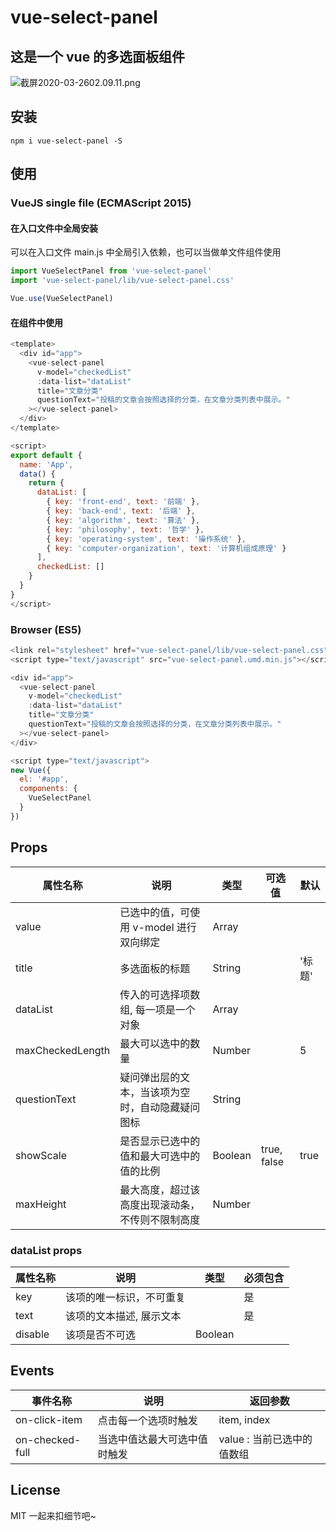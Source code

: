 # vue-select-panel

## 这是一个 vue 的多选面板组件

![截屏2020-03-2602.09.11.png](http://ww1.sinaimg.cn/large/006iQgpIgy1gd6pzu9bs1j30gu0dg0u0.jpg)

## 安装

```shell
npm i vue-select-panel -S
```

## 使用

### VueJS single file (ECMAScript 2015)

#### 在入口文件中全局安装

可以在入口文件 main.js 中全局引入依赖，也可以当做单文件组件使用

```javascript
import VueSelectPanel from 'vue-select-panel'
import 'vue-select-panel/lib/vue-select-panel.css'

Vue.use(VueSelectPanel)
```

#### 在组件中使用

```javascript
<template>
  <div id="app">
    <vue-select-panel
      v-model="checkedList"
      :data-list="dataList"
      title="文章分类"
      questionText="投稿的文章会按照选择的分类，在文章分类列表中展示。"
    ></vue-select-panel>
  </div>
</template>

<script>
export default {
  name: 'App',
  data() {
    return {
      dataList: [
        { key: 'front-end', text: '前端' },
        { key: 'back-end', text: '后端' },
        { key: 'algorithm', text: '算法' },
        { key: 'philosophy', text: '哲学' },
        { key: 'operating-system', text: '操作系统' },
        { key: 'computer-organization', text: '计算机组成原理' }
      ],
      checkedList: []
    }
  }
}
</script>
```

### Browser (ES5)

```javascript
<link rel="stylesheet" href="vue-select-panel/lib/vue-select-panel.css">
<script type="text/javascript" src="vue-select-panel.umd.min.js"></script>

<div id="app">
  <vue-select-panel
    v-model="checkedList"
    :data-list="dataList"
    title="文章分类"
    questionText="投稿的文章会按照选择的分类，在文章分类列表中展示。"
  ></vue-select-panel>
</div>

<script type="text/javascript">
new Vue({
  el: '#app',
  components: {
    VueSelectPanel
  }
})
```

## Props

| 属性名称 | 说明 | 类型 | 可选值 | 默认 |
| ------ | ------ | --- | ---- | --- |
| value | 已选中的值，可使用 v-model 进行双向绑定 | Array |
| title | 多选面板的标题 | String | | '标题' |
| dataList | 传入的可选择项数组, 每一项是一个对象 | Array |
| maxCheckedLength | 最大可以选中的数量 | Number | | 5 |
| questionText | 疑问弹出层的文本，当该项为空时，自动隐藏疑问图标 | String |
| showScale | 是否显示已选中的值和最大可选中的值的比例 | Boolean | true, false | true |
| maxHeight | 最大高度，超过该高度出现滚动条，不传则不限制高度 | Number |  |  |

### dataList props

| 属性名称 | 说明 | 类型 | 必须包含 |
| ------ | ------ | --- | ---- |
| key | 该项的唯一标识，不可重复 | | 是 |
| text | 该项的文本描述, 展示文本 | | 是 |
| disable | 该项是否不可选 | Boolean |

## Events

| 事件名称 | 说明 | 返回参数 |
| ------ | ---- | --- |
| on-click-item | 点击每一个选项时触发 | item, index |
| on-checked-full | 当选中值达最大可选中值时触发 | value : 当前已选中的值数组 |

## License

MIT 一起来扣细节吧~
